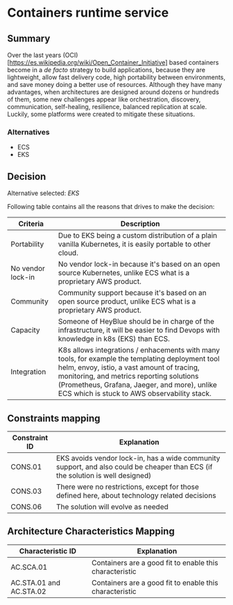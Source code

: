 # Containers runtime service

## Summary

Over the last years (OCI)[https://es.wikipedia.org/wiki/Open_Container_Initiative] based containers become in a _de facto_ strategy to build applications, because they are lightweight, allow fast delivery code, high portability between environments, and save money doing a better use of resources. Although they have many advantages, when architectures are designed around dozens or hundreds of them, some new challenges appear like orchestration, discovery, communication, self-healing, resilience, balanced replication at scale. Luckily, some platforms were created to mitigate these situations.

### Alternatives

- ECS
- EKS

## Decision 

Alternative selected: *EKS*


Following table contains all the reasons that drives to make the decision:

| Criteria                 | Description                                                    
| --------------------     | ----------------------------------------------------------------------------------------------------- | 
| Portability              | Due to EKS being a custom distribution of a plain vanilla Kubernetes, it is easily portable to other cloud.				   						   |
| No vendor lock-in         | No vendor lock-in because it's based on an open source Kubernetes, unlike ECS what is a proprietary AWS product. | 
| Community 			   | Community support because it's based on an open source product, unlike ECS what is a proprietary AWS product. |
| Capacity                 | Someone of HeyBlue should be in charge of the infrastructure, it will be easier to find Devops with knowledge in k8s (EKS) than ECS. |
| Integration              | K8s allows integrations / enhacements with many tools, for example the templating deployment tool helm, envoy, istio, a vast amount of tracing, monitoring, and metrics reporting solutions (Prometheus, Grafana, Jaeger, and more), unlike ECS which is stuck to AWS observability stack. |

## Constraints mapping

| Constraint ID | Explanation |
| ------------- | ----------- |
| CONS.01 | EKS avoids vendor lock-in, has a wide community support, and also could be cheaper than ECS (if the solution is well designed) |
| CONS.03 | There were no restrictions, except for those defined here, about technology related decisions |
| CONS.06 | The solution will evolve as needed |

## Architecture Characteristics Mapping

| Characteristic ID | Explanation |
| ------------- | ----------- |
| AC.SCA.01 | Containers are a good fit to enable this characteristic |
| AC.STA.01 and AC.STA.02 | Containers are a good fit to enable this characteristic |